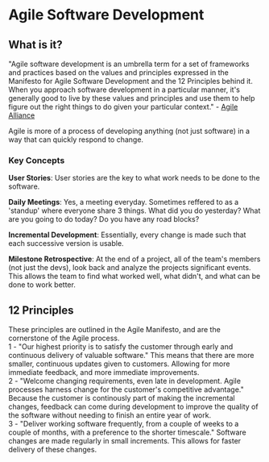 # Agile Software Development

## What is it?  
"Agile software development is an umbrella term for a set of frameworks and practices based on the values and principles expressed in the Manifesto for Agile Software Development and the 12 Principles behind it. When you approach software development in a particular manner, it's generally good to live by these values and principles and use them to help figure out the right things to do given your particular context." - [Agile Alliance](https://www.agilealliance.org/agile101/)

Agile is more of a process of developing anything (not just software) in a way that can quickly respond to change.  

### Key Concepts  
**User Stories**: User stories are the key to what work needs to be done to the software.  

**Daily Meetings**: Yes, a meeting everyday. Sometimes reffered to as a 'standup' where everyone share 3 things. What did you do yesterday? What are you going to do today? Do you have any road blocks?  

**Incremental Development**: Essentially, every change is made such that each successive version is usable.

**Milestone Retrospective**: At the end of a project, all of the team's members (not just the devs), look back and analyze the projects significant events. This allows the team to find what worked well, what didn't, and what can be done to work better.

## 12 Principles
These principles are outlined in the Agile Manifesto, and are the cornerstone of the Agile process.  
1 - "Our highest priority is to satisfy the customer through early and continuous delivery of valuable software." This means that there are more smaller, continuous updates given to customers. Allowing for more immediate feedback, and more immediate improvements.  
2 - "Welcome changing requirements, even late in development. Agile processes harness change for the customer's competitive advantage." Because the customer is continously part of making the incremental changes, feedback can come during development to improve the quality of the software without needing to finish an entire year of work.  
3 - "Deliver working software frequently, from a couple of weeks to a couple of months, with a preference to the shorter timescale." Software changes are made regularly in small increments. This allows for faster delivery of these changes.